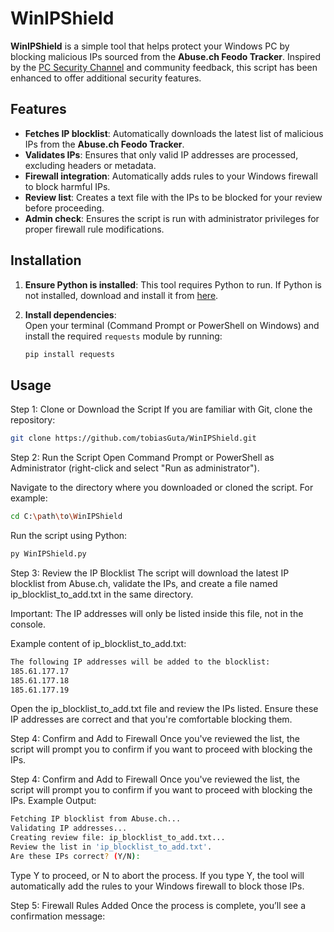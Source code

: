 # WinIPShield

**WinIPShield** is a simple tool that helps protect your Windows PC by blocking malicious IPs sourced from the **Abuse.ch Feodo Tracker**. Inspired by the [PC Security Channel](https://www.youtube.com/watch?v=7UWFJGeix_E) and community feedback, this script has been enhanced to offer additional security features.

## Features
- **Fetches IP blocklist**: Automatically downloads the latest list of malicious IPs from the **Abuse.ch Feodo Tracker**.
- **Validates IPs**: Ensures that only valid IP addresses are processed, excluding headers or metadata.
- **Firewall integration**: Automatically adds rules to your Windows firewall to block harmful IPs.
- **Review list**: Creates a text file with the IPs to be blocked for your review before proceeding.
- **Admin check**: Ensures the script is run with administrator privileges for proper firewall rule modifications.

## Installation

1. **Ensure Python is installed**: This tool requires Python to run. If Python is not installed, download and install it from [here](https://www.python.org/downloads/).
   
2. **Install dependencies**:  
   Open your terminal (Command Prompt or PowerShell on Windows) and install the required `requests` module by running:
   
   ```bash
   pip install requests
   ```
## Usage

Step 1: Clone or Download the Script
If you are familiar with Git, clone the repository:

```bash
git clone https://github.com/tobiasGuta/WinIPShield.git
```

Step 2: Run the Script
Open Command Prompt or PowerShell as Administrator (right-click and select "Run as administrator").

Navigate to the directory where you downloaded or cloned the script. For example:

``` bash
cd C:\path\to\WinIPShield
```

Run the script using Python:

```bash
py WinIPShield.py
```

Step 3: Review the IP Blocklist
The script will download the latest IP blocklist from Abuse.ch, validate the IPs, and create a file named ip_blocklist_to_add.txt in the same directory.

Important: The IP addresses will only be listed inside this file, not in the console.

Example content of ip_blocklist_to_add.txt:

```bash
The following IP addresses will be added to the blocklist:
185.61.177.17
185.61.177.18
185.61.177.19
```

Open the ip_blocklist_to_add.txt file and review the IPs listed. Ensure these IP addresses are correct and that you're comfortable blocking them.

Step 4: Confirm and Add to Firewall
Once you've reviewed the list, the script will prompt you to confirm if you want to proceed with blocking the IPs.

Step 4: Confirm and Add to Firewall
Once you've reviewed the list, the script will prompt you to confirm if you want to proceed with blocking the IPs.
Example Output:
```bash
Fetching IP blocklist from Abuse.ch...
Validating IP addresses...
Creating review file: ip_blocklist_to_add.txt...
Review the list in 'ip_blocklist_to_add.txt'.
Are these IPs correct? (Y/N):
```

Type Y to proceed, or N to abort the process. If you type Y, the tool will automatically add the rules to your Windows firewall to block those IPs.

Step 5: Firewall Rules Added
Once the process is complete, you’ll see a confirmation message:

